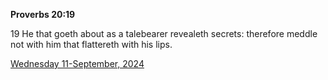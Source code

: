 **Proverbs 20:19**

19 He that goeth about as a talebearer revealeth secrets: therefore meddle not with him that flattereth with his lips.

[Wednesday 11-September, 2024](https://getbible.net/kjv/Proverbs/20/19)
